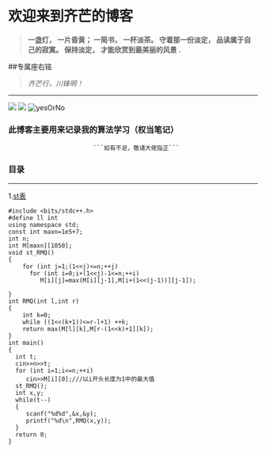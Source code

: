 # 欢迎来到齐芒的博客
>  **一盏灯， 一片昏黄； 一简书， 一杯淡茶。 守着那一份淡定， 品读属于自己的寂寞。 保持淡定， 才能欣赏到最美丽的风景 .**

##专属座右铭
> *齐芒行，川锋明！*
----



![](https://cdn.luogu.com.cn/upload/image_hosting/a5tc02q3.png)
![](https://cdn.luogu.com.cn/upload/image_hosting/zx1q0ua3.png)
![yesOrNo](https://img-blog.csdn.net/20160722143450018)

###  此博客主要用来记录我的算法学习（权当笔记）
                            ```如有不足，敬请大佬指正```
###  目录



---
1.[st表](https://paste.ubuntu.com/p/WvGHYX45Fm/)

```
#include <bits/stdc++.h>
#define ll int 
using namespace std;
const int maxn=1e5+7;
int n;
int M[maxn][1050];
void st_RMQ()
{
    for (int j=1;(1<<j)<=n;++j)
      for (int i=0;i+(1<<j)-1<=n;++i)
         M[i][j]=max(M[i][j-1],M[i+(1<<(j-1))][j-1]);

}
int RMQ(int l,int r)
{
    int k=0;
    while ((1<<(k+1))<=r-l+1) ++k;
    return max(M[l][k],M[r-(1<<k)+1][k]);
}
int main()
{
  int t;
  cin>>n>>t;
  for (int i=1;i<=n;++i)
     cin>>M[i][0];///以i开头长度为1中的最大值
  st_RMQ();
  int x,y;
  while(t--)
  {
     scanf("%d%d",&x,&y);
     printf("%d\n",RMQ(x,y));
  }
  return 0;
}
```
